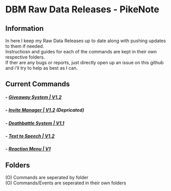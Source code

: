 # DBM Raw Data Releases - PikeNote

## Information
In here I keep my Raw Data Releases up to date along with pushing updates to them if needed.  
Instructiosn and guides for each of the commands are kept in their own respective folders.  
If ther are any bugs or reports, just directly open up an issue on this github and i'll try to help as best as I can.  

## Current Commands

#####  - [Giveaway System | V1.2](https://github.com/ItzPike/DBM-Rawdata-Releases/tree/master/Giveaway%20System)
#####  - [Invite Manager | V1.2](https://github.com/ItzPike/DBM-Rawdata-Releases/tree/master/Invite%20Manager) (Depricated)
#####  - [Deathbattle System | V1.1](https://github.com/ItzPike/DBM-Rawdata-Releases/tree/master/Deathbattle%20System)
#####  - [Text to Speech | V1.2](https://github.com/ItzPike/DBM-Rawdata-Releases/tree/master/Text%20to%20Speech)
#####  - [Reaction Menu | V1](https://github.com/ItzPike/DBM-Rawdata-Releases/tree/master/Role%20Reaction%20Menu/EN)

## Folders
(O) Commands are seperated by folder  
(O) Commands/Events are seperated in their own folders  


